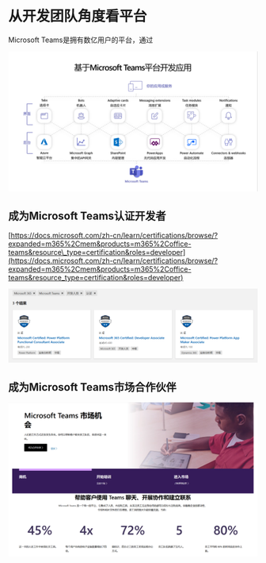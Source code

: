 # 从开发团队角度看平台

Microsoft Teams是拥有数亿用户的平台，通过

![](../.gitbook/assets/tu-pian-%20%28261%29.png)

## 成为Microsoft Teams认证开发者

[https://docs.microsoft.com/zh-cn/learn/certifications/browse/?expanded=m365%2Cmem&products=m365%2Coffice-teams&resource\_type=certification&roles=developer](https://docs.microsoft.com/zh-cn/learn/certifications/browse/?expanded=m365%2Cmem&products=m365%2Coffice-teams&resource_type=certification&roles=developer)

![](../.gitbook/assets/tu-pian-%20%28266%29.png)

## 成为Microsoft Teams市场合作伙伴

![](../.gitbook/assets/tu-pian-%20%28267%29.png)





